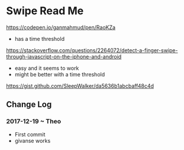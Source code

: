 
# Swipe Read Me


https://codepen.io/ganmahmud/pen/RaoKZa
* has a time threshold

https://stackoverflow.com/questions/2264072/detect-a-finger-swipe-through-javascript-on-the-iphone-and-android
* easy and it seems to work
* might be better with a time threshold


https://gist.github.com/SleepWalker/da5636b1abcbaff48c4d

## Change Log

### 2017-12-19 ~ Theo

* First commit
* givanse works